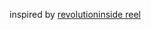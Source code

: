 inspired by <a href="https://www.instagram.com/revolutioninside/reel/C8hOZdDRcMe/">revolutioninside reel</a>
